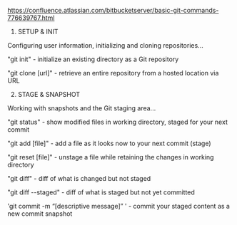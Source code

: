 <!-- Git commands -->

https://confluence.atlassian.com/bitbucketserver/basic-git-commands-776639767.html

1.  SETUP & INIT

Configuring user information, initializing and cloning repositories...

"git init" - initialize an existing directory as a Git repository

"git clone [url]" - retrieve an entire repository from a hosted location via URL


2. STAGE & SNAPSHOT

Working with snapshots and the Git staging area...

"git status" - show modified files in working directory, staged for your next commit

"git add [file]" - add a file as it looks now to your next commit (stage)

"git reset [file]" - unstage a file while retaining the changes in working directory

"git diff" - diff of what is changed but not staged

"git diff --staged" - diff of what is staged but not yet committed

'git commit -m “[descriptive message]” ' - commit your staged content as a new commit snapshot



